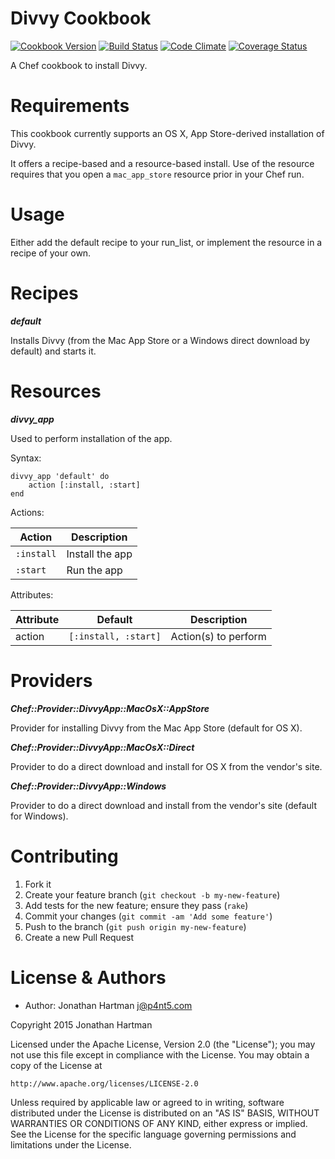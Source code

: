 Divvy Cookbook
==============
[![Cookbook Version](https://img.shields.io/cookbook/v/divvy.svg)][cookbook]
[![Build Status](https://img.shields.io/travis/RoboticCheese/divvy-chef.svg)][travis]
[![Code Climate](https://img.shields.io/codeclimate/github/RoboticCheese/divvy-chef.svg)][codeclimate]
[![Coverage Status](https://img.shields.io/coveralls/RoboticCheese/divvy-chef.svg)][coveralls]

[cookbook]: https://supermarket.chef.io/cookbooks/divvy
[travis]: https://travis-ci.org/RoboticCheese/divvy-chef
[codeclimate]: https://codeclimate.com/github/RoboticCheese/divvy-chef
[coveralls]: https://coveralls.io/r/RoboticCheese/divvy-chef

A Chef cookbook to install Divvy.

Requirements
============

This cookbook currently supports an OS X, App Store-derived installation of
Divvy.

It offers a recipe-based and a resource-based install. Use of the resource
requires that you open a `mac_app_store` resource prior in your Chef run.

Usage
=====

Either add the default recipe to your run_list, or implement the resource in
a recipe of your own.

Recipes
=======

***default***

Installs Divvy (from the Mac App Store or a Windows direct download by
default) and starts it.

Resources
=========

***divvy_app***

Used to perform installation of the app.

Syntax:

    divvy_app 'default' do
        action [:install, :start]
    end

Actions:

| Action     | Description     |
|------------|-----------------|
| `:install` | Install the app |
| `:start`   | Run the app     |

Attributes:

| Attribute  | Default              | Description          |
|------------|----------------------|----------------------|
| action     | `[:install, :start]` | Action(s) to perform |

Providers
=========

***Chef::Provider::DivvyApp::MacOsX::AppStore***

Provider for installing Divvy from the Mac App Store (default for OS X).

***Chef::Provider::DivvyApp::MacOsX::Direct***

Provider to do a direct download and install for OS X from the vendor's site. 

***Chef::Provider::DivvyApp::Windows***

Provider to do a direct download and install from the vendor's site (default
for Windows).

Contributing
============

1. Fork it
2. Create your feature branch (`git checkout -b my-new-feature`)
3. Add tests for the new feature; ensure they pass (`rake`)
4. Commit your changes (`git commit -am 'Add some feature'`)
5. Push to the branch (`git push origin my-new-feature`)
6. Create a new Pull Request

License & Authors
=================
- Author: Jonathan Hartman <j@p4nt5.com>

Copyright 2015 Jonathan Hartman

Licensed under the Apache License, Version 2.0 (the "License");
you may not use this file except in compliance with the License.
You may obtain a copy of the License at

    http://www.apache.org/licenses/LICENSE-2.0

Unless required by applicable law or agreed to in writing, software
distributed under the License is distributed on an "AS IS" BASIS,
WITHOUT WARRANTIES OR CONDITIONS OF ANY KIND, either express or implied.
See the License for the specific language governing permissions and
limitations under the License.
